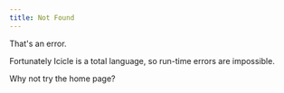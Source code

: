 ```yaml
---
title: Not Found
---
```


That's an error.

Fortunately Icicle is a total language, so run-time errors are impossible.

Why not try the home page?
